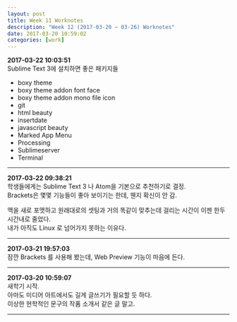 ```yaml
---
layout: post
title: Week 11 Worknotes
description: "Week 12 (2017-03-20 ~ 03-26) Worknotes"
date: 2017-03-20 10:59:02
categories: [work]
---    
```

**2017-03-22 10:03:51**                 
Sublime Text 3에 설치하면 좋은 패키지들            
- boxy theme
- boxy theme addon font face
- boxy theme addon mono file icon
- git
- html beauty 
- insertdate
- javascript beauty 
- Marked App Menu
- Processing
- Sublimeserver
- Terminal


---

**2017-03-22 09:38:21**                 
학생들에게는 Sublime Text 3 나 Atom을 기본으로 추천하기로 결정.			
Brackets은 몇몇 기능들이 좋아 보이기는 한데, 웬지 확신이 안 감.			
			
맥을 새로 포맷하고 원래대로의 셋팅과 거의 똑같이 맞추는데 걸리는 시간이 이젠 한두 시간내로 줄었다.			
내가 아직도 Linux 로 넘어가지 못하는 이유다.			

---

**2017-03-21 19:57:03**                 
잠깐 Brackets 를 사용해 봤는데, Web Preview 기능이 마음에 든다.				

---					

**2017-03-20 10:59:07**                 
새학기 시작.			
아마도 미디어 아트에서도 길게 글쓰기가 필요할 듯 하다.			
이상한 현학적인 문구의 작품 소개서 같은 글 말고.			

---					
